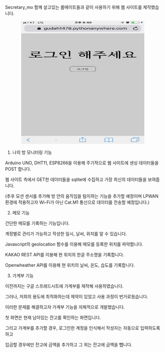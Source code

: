 Secretary_mo
함께 살고있는 룸메이트들과 같이 사용하기 위해 웹 사이트를 제작했습니다.

<p align="center"><img src="https://github.com/dgu-pmos/secretary_mo/blob/master/images/login_cap.jpeg" width="400" height="400"></p>

1. 나의 방 모니터링 기능

Arduino UNO, DHT11, ESP8266을 이용해 주기적으로 웹 사이트에 센싱 데이터들을 POST 합니다.

웹 사이트 측에서 GET한 데이터들을 sqlite에 수집하고 가장 최신의 데이터들을 보여줍니다.

(추후 모션 센서를 추가해 방 안의 움직임을 탐지하는 기능을 추가할 예정이며 LPWAN 환경에 적용하고자
Wi-Fi가 아닌 Cat.M1 통신으로 데이터를 전송할 예정입니다.)


2. 메모 기능

간단한 메모를 기록하는 기능입니다.

계정별로 관리가 가능하고 작성한 일시, 날씨, 위치를 알 수 있습니다.

Javascript의 geolocation 함수를 이용해 메모를 등록한 위치를 파악합니다.

KAKAO REST API를 이용해 현 위치의 한글 주소명을 기록합니다.

Openwheather API를 이용해 현 위치의 날씨, 온도, 습도를 기록합니다.


3. 가계부 기능

이전까지는 구글 스프레드시트에 가계부를 제작해 사용하였습니다.

그러나, 저희의 용도에 최적화하는데 제약이 있었고 사용 과정이 번거로웠습니다.

이러한 문제를 해결하고자 가계부 기능을 자체적으로 개발했습니다.

첫 화면은 현재 남아있는 잔고를 확인하는 화면입니다.

그리고 가계부를 추가할 경우, 로그인한 계정을 인식해서 작성자는 자동으로 입력하도록 하고

입금할 경우에만 잔고에 금액을 추가하고 그 외는 잔고에 금액을 뺍니다.
